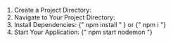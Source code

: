 1. Create a Project Directory:
2. Navigate to Your Project Directory:
3. Install Dependencies: {" npm install " } or {" npm i "}
4. Start Your Application: {" npm start nodemon "}
